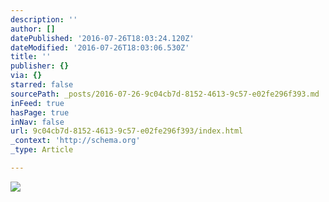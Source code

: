 ```yaml
---
description: ''
author: []
datePublished: '2016-07-26T18:03:24.120Z'
dateModified: '2016-07-26T18:03:06.530Z'
title: ''
publisher: {}
via: {}
starred: false
sourcePath: _posts/2016-07-26-9c04cb7d-8152-4613-9c57-e02fe296f393.md
inFeed: true
hasPage: true
inNav: false
url: 9c04cb7d-8152-4613-9c57-e02fe296f393/index.html
_context: 'http://schema.org'
_type: Article

---
```

![](https://the-grid-user-content.s3-us-west-2.amazonaws.com/3d83da9c-bc2d-45a0-885f-6bdd42920032.jpg)